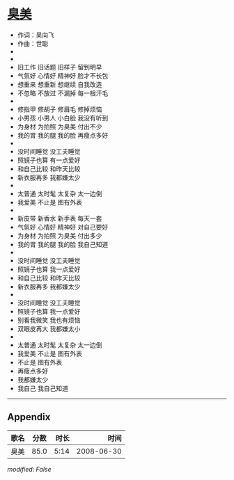 # [臭美](https://music.163.com/song?id=25906121)

* 作词：吴向飞
* 作曲：世聪
*
*
* 旧工作 旧话题 旧样子 留到明早
* 气氛好 心情好 精神好 脸才不长包
* 想重来 想重新 想继续 自我改造
* 不忽略 不放过 不漏掉 每一根汗毛
* 
* 修指甲 修胡子 修眉毛 修掉烦恼
* 小男孩 小男人 小白脸 我没有听到
* 为身材 为拍照 为臭美 付出不少
* 我的胃 我的腿 我的脸 再瘦点多好
* 
* 没时间睡觉 没工夫睡觉
* 照镜子也算 有一点爱好
* 和自己比较 和昨天比较
* 新衣服再多 我都嫌太少
* 
* 太普通 太时髦 太复杂 太一边倒
* 我爱美 不止是 图有外表
* 
* 新皮带 新香水 新手表 每天一套
* 气氛好 心情好 精神好 对自己要好
* 为身材 为拍照 为臭美 付出多少
* 我的胃 我的腿 我的脸 我自己知道
* 
* 没时间睡觉 没工夫睡觉
* 照镜子也算 我一点爱好
* 和自己比较 和昨天比较
* 新衣服再多 我都嫌太少
* 
* 没时间睡觉 没工夫睡觉
* 照镜子也算 我一点爱好
* 别看我微笑 我也有烦恼
* 双眼皮再大 我都嫌太小
* 
* 太普通 太时髦 太复杂 太一边倒
* 我爱美 不止是 图有外表
* 不止是 图有外表
* 再瘦点多好
* 我都嫌太少
* 我自己 我自己知道


---

## Appendix

|歌名|分数|时长|时间|
|:---|:---:|---:|---:|
|臭美|85.0|5:14|2008-06-30

*modified: False*